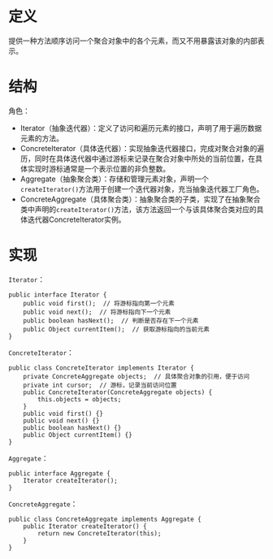 # 定义
提供一种方法顺序访问一个聚合对象中的各个元素，而又不用暴露该对象的内部表示。

# 结构
角色：
- Iterator（抽象迭代器）：定义了访问和遍历元素的接口，声明了用于遍历数据元素的方法。
- ConcreteIterator（具体迭代器）：实现抽象迭代器接口，完成对聚合对象的遍历，同时在具体迭代器中通过游标来记录在聚合对象中所处的当前位置，在具体实现时游标通常是一个表示位置的非负整数。
- Aggregate（抽象聚合类）：存储和管理元素对象，声明一个`createIterator()`方法用于创建一个迭代器对象，充当抽象迭代器工厂角色。
- ConcreteAggregate（具体聚合类）：抽象聚合类的子类，实现了在抽象聚合类中声明的`createIterator()`方法，该方法返回一个与该具体聚合类对应的具体迭代器ConcreteIterator实例。

# 实现
`Iterator`：
```
public interface Iterator {
	public void first();  // 将游标指向第一个元素
	public void next();  // 将游标指向下一个元素
	public boolean hasNext();  // 判断是否存在下一个元素
	public Object currentItem();  // 获取游标指向的当前元素
}
```
`ConcreteIterator`：
```
public class ConcreteIterator implements Iterator {
	private ConcreteAggregate objects;  // 具体聚合对象的引用，便于访问
	private int cursor;  // 游标，记录当前访问位置
	public ConcreteIterator(ConcreteAggregate objects) {
		this.objects = objects;
	}
	public void first() {}
	public void next() {}
	public boolean hasNext() {}
	public Object currentItem() {}
}
```
`Aggregate`：
```
public interface Aggregate {
	Iterator createIterator();
}
```
`ConcreteAggregate`：
```
public class ConcreteAggregate implements Aggregate {
	public Iterator createIterator() {
		return new ConcreteIterator(this);
	}
}
```